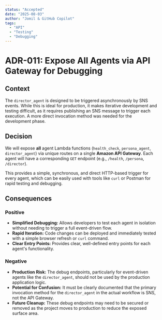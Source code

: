 ```yaml
---
status: "Accepted"
date: "2025-08-03"
author: "Jomil & GitHub Copilot"
tags:
  - "API"
  - "Testing"
  - "Debugging"
---
```


# ADR-011: Expose All Agents via API Gateway for Debugging

## Context

The `director_agent` is designed to be triggered asynchronously by SNS events. While this is ideal for production, it makes iterative development and testing difficult, as it requires publishing an SNS message to trigger each execution. A more direct invocation method was needed for the development phase.

## Decision

We will expose **all** agent Lambda functions (`health_check`, `persona_agent`, `director_agent`) via unique routes on a single **Amazon API Gateway**. Each agent will have a corresponding `GET` endpoint (e.g., `/health`, `/persona`, `/director`).

This provides a simple, synchronous, and direct HTTP-based trigger for every agent, which can be easily used with tools like `curl` or Postman for rapid testing and debugging.

## Consequences

### Positive

-   **Simplified Debugging:** Allows developers to test each agent in isolation without needing to trigger a full event-driven flow.
-   **Rapid Iteration:** Code changes can be deployed and immediately tested with a simple browser refresh or `curl` command.
-   **Clear Entry Points:** Provides clear, well-defined entry points for each agent's functionality.

### Negative

-   **Production Risk:** The debug endpoints, particularly for event-driven agents like the `director_agent`, should not be used by the production application logic.
-   **Potential for Confusion:** It must be clearly documented that the primary invocation method for the `director_agent` in the actual workflow is SNS, not the API Gateway.
-   **Future Cleanup:** These debug endpoints may need to be secured or removed as the project moves to production to reduce the exposed surface area.
